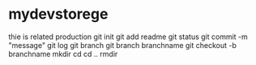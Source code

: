 # mydevstorege
thie is related  production
git init
git add readme
git status
git commit -m "message"
git log
git branch 
git branch branchname
git checkout -b branchname
mkdir
cd 
cd ..
rmdir
